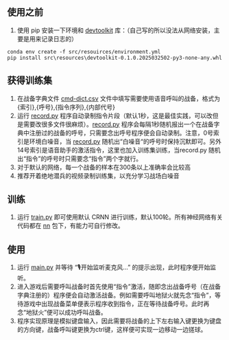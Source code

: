 ## 使用之前
1. 使用 pip 安装一下环境和 [devtoolkit](src/resources/devtoolkit-0.1.0.2025032502-py3-none-any.whl) 库：（自己写的所以没法从网络安装，主要是用来记录日志的）
```(shell)
conda env create -f src/resouirces/environment.yml
pip install src\resources\devtoolkit-0.1.0.2025032502-py3-none-any.whl
```
## 获得训练集
1. 在战备字典文件 [cmd-dict.csv](src/resources/cmd-dict.csv) 文件中填写需要使用语音呼叫的战备，格式为{索引},{呼号},{指令序列},{内部代号}
2. 运行 [record.py](src/python/record.py) 程序自动录制指令片段（默认1秒，这是最佳实践，可以改但是需要改很多文件很麻烦）。[record.py](src/python/record.py) 程序会每隔1秒随机报出一个在战备字典中注册过的战备的呼号，只需要念出呼号程序便会自动录制。注意，0号索引是环境白噪音，当 [record.py](src/python/record.py) 随机出“白噪音“的呼号时保持沉默即可。另外14号索引是语音助手的激活指令，这里也加入训练集训练，当record.py 随机出“指令”的呼号时只需要念“指令”两个字就行。
3. 对于默认的网络，每一个战备的样本在300条以上准确率会比较高
4. 推荐开着绝地潜兵的视频录制训练集，以充分学习战场白噪音

## 训练
1. 运行 [train.py](src/python/train.py) 即可使用默认 CRNN 进行训练，默认100轮。所有神经网络有关代码都在 [nn](src/python/nn) 包下，有能力可自行修改。

## 使用
1. 运行 [main.py](src/python/main.py) 并等待 “🎙️开始监听麦克风...” 的提示出现，此时程序便开始监听。
2. 进入游戏后需要呼叫战备时首先使用“指令”激活，随即念出战备呼号（在战备字典注册的）程序便会自动激活战备。例如需要呼叫地狱火就先念“指令”，等待游戏中出现战备菜单便表示程序收到指令，正在等待战备呼号。此时再念“地狱火”便可以成功呼叫战备。
3. 程序实现原理是模拟键盘输入，因此需要将战备的上下左右输入键更换为键盘的方向键，战备呼叫键更换为ctrl键，这样便可实现一边移动一边搓球。